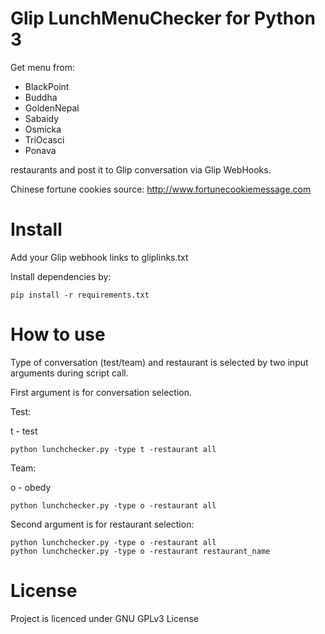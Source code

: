 # Glip LunchMenuChecker for Python 3

Get menu from:
- BlackPoint
- Buddha
- GoldenNepal
- Sabaidy
- Osmicka
- TriOcasci
- Ponava

restaurants and post it to Glip conversation via Glip WebHooks.

Chinese fortune cookies source: http://www.fortunecookiemessage.com

# Install

Add your Glip webhook links to gliplinks.txt

Install dependencies by:
```
pip install -r requirements.txt
```

# How to use

Type of conversation (test/team) and restaurant is selected by two input arguments during script call.

First argument is for conversation selection.

Test:

t - test
```
python lunchchecker.py -type t -restaurant all
```

Team:

o - obedy
```
python lunchchecker.py -type o -restaurant all
```
Second argument is for restaurant selection:

```
python lunchchecker.py -type o -restaurant all
python lunchchecker.py -type o -restaurant restaurant_name
```

# License
Project is licenced under GNU GPLv3 License
